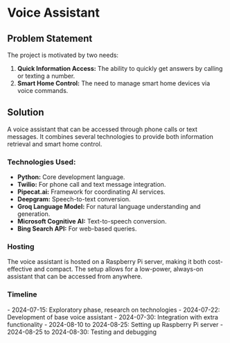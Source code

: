 # Voice Assistant

## Problem Statement

The project is motivated by two needs:

1. **Quick Information Access:** The ability to quickly get answers by calling or texting a number.
2. **Smart Home Control:** The need to manage smart home devices via voice commands.

## Solution

A voice assistant that can be accessed through phone calls or text messages. It combines several technologies to provide both information retrieval and smart home control.

### Technologies Used:

- **Python:** Core development language.
- **Twilio:** For phone call and text message integration.
- **Pipecat.ai:** Framework for coordinating AI services.
- **Deepgram:** Speech-to-text conversion.
- **Groq Language Model:** For natural language understanding and generation.
- **Microsoft Cognitive AI:** Text-to-speech conversion.
- **Bing Search API:** For web-based queries.

### Hosting

The voice assistant is hosted on a Raspberry Pi server, making it both cost-effective and compact. The setup allows for a low-power, always-on assistant that can be accessed from anywhere.


### Timeline
<Timeline>
- 2024-07-15: Exploratory phase, research on technologies
- 2024-07-22: Development of base voice assistant
- 2024-07-30: Integration with extra functionality
- 2024-08-10 to 2024-08-25: Setting up Raspberry Pi server
- 2024-08-25 to 2024-08-30: Testing and debugging
</Timeline>
